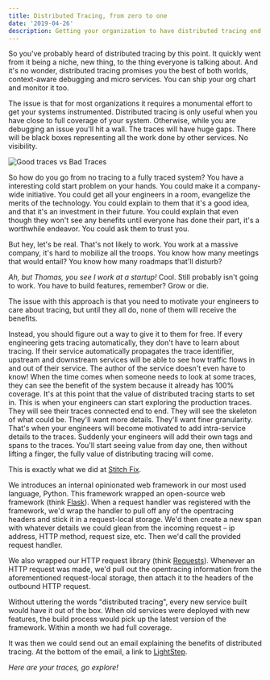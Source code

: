 ```yaml
---
title: Distributed Tracing, from zero to one
date: '2019-04-26'
description: Getting your organization to have distributed tracing end to end.
---
```

So you've probably heard of distributed tracing by this point.
It quickly went from it being a niche, new thing, to the thing everyone is talking about.
And it's no wonder, distributed tracing promises you the best of both worlds, context-aware debugging and micro services.
You can ship your org chart and monitor it too.

The issue is that for most organizations it requires a monumental effort to get your systems instrumented.
Distributed tracing is only useful when you have close to full coverage of your system.
Otherwise, while you are debugging an issue you'll hit a wall.
The traces will have huge gaps. 
There will be black boxes representing all the work done by other services.
No visibility.

![Good traces vs Bad Traces](./traces.png)

So how do you go from no tracing to a fully traced system?
You have a interesting cold start problem on your hands.
You could make it a company-wide initiative.
You could get all your engineers in a room, evangelize the merits of the technology.
You could explain to them that it's a good idea, and that it's an investment in their future.
You could explain that even though they won't see any benefits until everyone has done their part, it's a worthwhile endeavor.
You could ask them to trust you.

But hey, let's be real.
That's not likely to work.
You work at a massive company, it's hard to mobilize all the troops.
You know how many meetings that would entail?
You know how many roadmaps that'll disturb?

*Ah, but Thomas, you see I work at a startup!* Cool.
Still probably isn't going to work.
You have to build features, remember?
Grow or die.

The issue with this approach is that you need to motivate your engineers to care about tracing, but until they all do, none of them will receive the benefits.

Instead, you should figure out a way to give it to them for free.
If every engineering gets tracing automatically, they don't have to learn about tracing.
If their service automatically propagates the trace identifier, upstream and downstream services will be able to see how traffic flows in and out of their service.
The author of the service doesn't even have to know!
When the time comes when someone needs to look at some traces, they can see the benefit of the system because it already has 100% coverage.
It's at this point that the value of distributed tracing starts to set in.
This is when your engineers can start exploring the production traces.
They will see their traces connected end to end.
They will see the skeleton of what could be.
They'll want more details.
They'll want finer granularity.
That's when your engineers will become motivated to add intra-service details to the traces.
Suddenly your engineers will add their own tags and spans to the traces.
You'll start seeing value from day one, then without lifting a finger, the fully value of distributing tracing will come.

This is exactly what we did at [Stitch Fix](https://twitter.com/stitchfix_algo).

We introduces an internal opinionated web framework in our most used language, Python.
This framework wrapped an open-source web framework (think [Flask](http://flask.pocoo.org)).
When a request handler was registered with the framework, we'd wrap the handler to pull off any of the opentracing headers and stick it in a request-local storage.
We'd then create a new span with whatever details we could glean from the incoming request – ip address, HTTP method, request size, etc.
Then we'd call the provided request handler.

We also wrapped our HTTP request library (think [Requests](http://docs.python-requests.org/en/master/)).
Whenever an HTTP request was made, we'd pull out the opentracing information from the aforementioned request-local storage, then attach it to the headers of the outbound HTTP request.

Without uttering the words "distributed tracing", every new service built would have it out of the box.
When old services were deployed with new features, the build process would pick up the latest version of the framework.
Within a month we had full coverage.

It was then we could send out an email explaining the benefits of distributed tracing.
At the bottom of the email, a link to [LightStep](https://lightstep.com).

*Here are your traces, go explore!*
